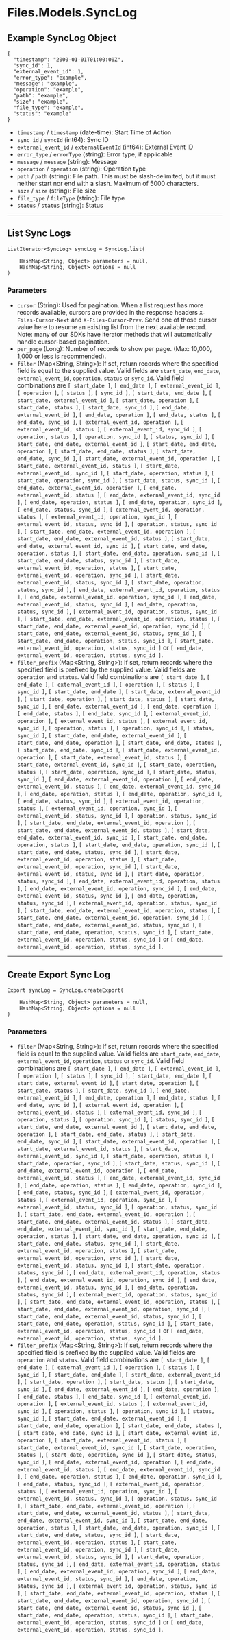 # Files.Models.SyncLog

## Example SyncLog Object

```
{
  "timestamp": "2000-01-01T01:00:00Z",
  "sync_id": 1,
  "external_event_id": 1,
  "error_type": "example",
  "message": "example",
  "operation": "example",
  "path": "example",
  "size": "example",
  "file_type": "example",
  "status": "example"
}
```

* `timestamp` / `timestamp`  (date-time): Start Time of Action
* `sync_id` / `syncId`  (int64): Sync ID
* `external_event_id` / `externalEventId`  (int64): External Event ID
* `error_type` / `errorType`  (string): Error type, if applicable
* `message` / `message`  (string): Message
* `operation` / `operation`  (string): Operation type
* `path` / `path`  (string): File path. This must be slash-delimited, but it must neither start nor end with a slash. Maximum of 5000 characters.
* `size` / `size`  (string): File size
* `file_type` / `fileType`  (string): File type
* `status` / `status`  (string): Status


---

## List Sync Logs

```
ListIterator<SyncLog> syncLog = SyncLog.list(
    
    HashMap<String, Object> parameters = null,
    HashMap<String, Object> options = null
)
```

### Parameters

* `cursor` (String): Used for pagination.  When a list request has more records available, cursors are provided in the response headers `X-Files-Cursor-Next` and `X-Files-Cursor-Prev`.  Send one of those cursor value here to resume an existing list from the next available record.  Note: many of our SDKs have iterator methods that will automatically handle cursor-based pagination.
* `per_page` (Long): Number of records to show per page.  (Max: 10,000, 1,000 or less is recommended).
* `filter` (Map<String, String>): If set, return records where the specified field is equal to the supplied value. Valid fields are `start_date`, `end_date`, `external_event_id`, `operation`, `status` or `sync_id`. Valid field combinations are `[ start_date ]`, `[ end_date ]`, `[ external_event_id ]`, `[ operation ]`, `[ status ]`, `[ sync_id ]`, `[ start_date, end_date ]`, `[ start_date, external_event_id ]`, `[ start_date, operation ]`, `[ start_date, status ]`, `[ start_date, sync_id ]`, `[ end_date, external_event_id ]`, `[ end_date, operation ]`, `[ end_date, status ]`, `[ end_date, sync_id ]`, `[ external_event_id, operation ]`, `[ external_event_id, status ]`, `[ external_event_id, sync_id ]`, `[ operation, status ]`, `[ operation, sync_id ]`, `[ status, sync_id ]`, `[ start_date, end_date, external_event_id ]`, `[ start_date, end_date, operation ]`, `[ start_date, end_date, status ]`, `[ start_date, end_date, sync_id ]`, `[ start_date, external_event_id, operation ]`, `[ start_date, external_event_id, status ]`, `[ start_date, external_event_id, sync_id ]`, `[ start_date, operation, status ]`, `[ start_date, operation, sync_id ]`, `[ start_date, status, sync_id ]`, `[ end_date, external_event_id, operation ]`, `[ end_date, external_event_id, status ]`, `[ end_date, external_event_id, sync_id ]`, `[ end_date, operation, status ]`, `[ end_date, operation, sync_id ]`, `[ end_date, status, sync_id ]`, `[ external_event_id, operation, status ]`, `[ external_event_id, operation, sync_id ]`, `[ external_event_id, status, sync_id ]`, `[ operation, status, sync_id ]`, `[ start_date, end_date, external_event_id, operation ]`, `[ start_date, end_date, external_event_id, status ]`, `[ start_date, end_date, external_event_id, sync_id ]`, `[ start_date, end_date, operation, status ]`, `[ start_date, end_date, operation, sync_id ]`, `[ start_date, end_date, status, sync_id ]`, `[ start_date, external_event_id, operation, status ]`, `[ start_date, external_event_id, operation, sync_id ]`, `[ start_date, external_event_id, status, sync_id ]`, `[ start_date, operation, status, sync_id ]`, `[ end_date, external_event_id, operation, status ]`, `[ end_date, external_event_id, operation, sync_id ]`, `[ end_date, external_event_id, status, sync_id ]`, `[ end_date, operation, status, sync_id ]`, `[ external_event_id, operation, status, sync_id ]`, `[ start_date, end_date, external_event_id, operation, status ]`, `[ start_date, end_date, external_event_id, operation, sync_id ]`, `[ start_date, end_date, external_event_id, status, sync_id ]`, `[ start_date, end_date, operation, status, sync_id ]`, `[ start_date, external_event_id, operation, status, sync_id ]` or `[ end_date, external_event_id, operation, status, sync_id ]`.
* `filter_prefix` (Map<String, String>): If set, return records where the specified field is prefixed by the supplied value. Valid fields are `operation` and `status`. Valid field combinations are `[ start_date ]`, `[ end_date ]`, `[ external_event_id ]`, `[ operation ]`, `[ status ]`, `[ sync_id ]`, `[ start_date, end_date ]`, `[ start_date, external_event_id ]`, `[ start_date, operation ]`, `[ start_date, status ]`, `[ start_date, sync_id ]`, `[ end_date, external_event_id ]`, `[ end_date, operation ]`, `[ end_date, status ]`, `[ end_date, sync_id ]`, `[ external_event_id, operation ]`, `[ external_event_id, status ]`, `[ external_event_id, sync_id ]`, `[ operation, status ]`, `[ operation, sync_id ]`, `[ status, sync_id ]`, `[ start_date, end_date, external_event_id ]`, `[ start_date, end_date, operation ]`, `[ start_date, end_date, status ]`, `[ start_date, end_date, sync_id ]`, `[ start_date, external_event_id, operation ]`, `[ start_date, external_event_id, status ]`, `[ start_date, external_event_id, sync_id ]`, `[ start_date, operation, status ]`, `[ start_date, operation, sync_id ]`, `[ start_date, status, sync_id ]`, `[ end_date, external_event_id, operation ]`, `[ end_date, external_event_id, status ]`, `[ end_date, external_event_id, sync_id ]`, `[ end_date, operation, status ]`, `[ end_date, operation, sync_id ]`, `[ end_date, status, sync_id ]`, `[ external_event_id, operation, status ]`, `[ external_event_id, operation, sync_id ]`, `[ external_event_id, status, sync_id ]`, `[ operation, status, sync_id ]`, `[ start_date, end_date, external_event_id, operation ]`, `[ start_date, end_date, external_event_id, status ]`, `[ start_date, end_date, external_event_id, sync_id ]`, `[ start_date, end_date, operation, status ]`, `[ start_date, end_date, operation, sync_id ]`, `[ start_date, end_date, status, sync_id ]`, `[ start_date, external_event_id, operation, status ]`, `[ start_date, external_event_id, operation, sync_id ]`, `[ start_date, external_event_id, status, sync_id ]`, `[ start_date, operation, status, sync_id ]`, `[ end_date, external_event_id, operation, status ]`, `[ end_date, external_event_id, operation, sync_id ]`, `[ end_date, external_event_id, status, sync_id ]`, `[ end_date, operation, status, sync_id ]`, `[ external_event_id, operation, status, sync_id ]`, `[ start_date, end_date, external_event_id, operation, status ]`, `[ start_date, end_date, external_event_id, operation, sync_id ]`, `[ start_date, end_date, external_event_id, status, sync_id ]`, `[ start_date, end_date, operation, status, sync_id ]`, `[ start_date, external_event_id, operation, status, sync_id ]` or `[ end_date, external_event_id, operation, status, sync_id ]`.


---

## Create Export Sync Log

```
Export syncLog = SyncLog.createExport(
    
    HashMap<String, Object> parameters = null,
    HashMap<String, Object> options = null
)
```

### Parameters

* `filter` (Map<String, String>): If set, return records where the specified field is equal to the supplied value. Valid fields are `start_date`, `end_date`, `external_event_id`, `operation`, `status` or `sync_id`. Valid field combinations are `[ start_date ]`, `[ end_date ]`, `[ external_event_id ]`, `[ operation ]`, `[ status ]`, `[ sync_id ]`, `[ start_date, end_date ]`, `[ start_date, external_event_id ]`, `[ start_date, operation ]`, `[ start_date, status ]`, `[ start_date, sync_id ]`, `[ end_date, external_event_id ]`, `[ end_date, operation ]`, `[ end_date, status ]`, `[ end_date, sync_id ]`, `[ external_event_id, operation ]`, `[ external_event_id, status ]`, `[ external_event_id, sync_id ]`, `[ operation, status ]`, `[ operation, sync_id ]`, `[ status, sync_id ]`, `[ start_date, end_date, external_event_id ]`, `[ start_date, end_date, operation ]`, `[ start_date, end_date, status ]`, `[ start_date, end_date, sync_id ]`, `[ start_date, external_event_id, operation ]`, `[ start_date, external_event_id, status ]`, `[ start_date, external_event_id, sync_id ]`, `[ start_date, operation, status ]`, `[ start_date, operation, sync_id ]`, `[ start_date, status, sync_id ]`, `[ end_date, external_event_id, operation ]`, `[ end_date, external_event_id, status ]`, `[ end_date, external_event_id, sync_id ]`, `[ end_date, operation, status ]`, `[ end_date, operation, sync_id ]`, `[ end_date, status, sync_id ]`, `[ external_event_id, operation, status ]`, `[ external_event_id, operation, sync_id ]`, `[ external_event_id, status, sync_id ]`, `[ operation, status, sync_id ]`, `[ start_date, end_date, external_event_id, operation ]`, `[ start_date, end_date, external_event_id, status ]`, `[ start_date, end_date, external_event_id, sync_id ]`, `[ start_date, end_date, operation, status ]`, `[ start_date, end_date, operation, sync_id ]`, `[ start_date, end_date, status, sync_id ]`, `[ start_date, external_event_id, operation, status ]`, `[ start_date, external_event_id, operation, sync_id ]`, `[ start_date, external_event_id, status, sync_id ]`, `[ start_date, operation, status, sync_id ]`, `[ end_date, external_event_id, operation, status ]`, `[ end_date, external_event_id, operation, sync_id ]`, `[ end_date, external_event_id, status, sync_id ]`, `[ end_date, operation, status, sync_id ]`, `[ external_event_id, operation, status, sync_id ]`, `[ start_date, end_date, external_event_id, operation, status ]`, `[ start_date, end_date, external_event_id, operation, sync_id ]`, `[ start_date, end_date, external_event_id, status, sync_id ]`, `[ start_date, end_date, operation, status, sync_id ]`, `[ start_date, external_event_id, operation, status, sync_id ]` or `[ end_date, external_event_id, operation, status, sync_id ]`.
* `filter_prefix` (Map<String, String>): If set, return records where the specified field is prefixed by the supplied value. Valid fields are `operation` and `status`. Valid field combinations are `[ start_date ]`, `[ end_date ]`, `[ external_event_id ]`, `[ operation ]`, `[ status ]`, `[ sync_id ]`, `[ start_date, end_date ]`, `[ start_date, external_event_id ]`, `[ start_date, operation ]`, `[ start_date, status ]`, `[ start_date, sync_id ]`, `[ end_date, external_event_id ]`, `[ end_date, operation ]`, `[ end_date, status ]`, `[ end_date, sync_id ]`, `[ external_event_id, operation ]`, `[ external_event_id, status ]`, `[ external_event_id, sync_id ]`, `[ operation, status ]`, `[ operation, sync_id ]`, `[ status, sync_id ]`, `[ start_date, end_date, external_event_id ]`, `[ start_date, end_date, operation ]`, `[ start_date, end_date, status ]`, `[ start_date, end_date, sync_id ]`, `[ start_date, external_event_id, operation ]`, `[ start_date, external_event_id, status ]`, `[ start_date, external_event_id, sync_id ]`, `[ start_date, operation, status ]`, `[ start_date, operation, sync_id ]`, `[ start_date, status, sync_id ]`, `[ end_date, external_event_id, operation ]`, `[ end_date, external_event_id, status ]`, `[ end_date, external_event_id, sync_id ]`, `[ end_date, operation, status ]`, `[ end_date, operation, sync_id ]`, `[ end_date, status, sync_id ]`, `[ external_event_id, operation, status ]`, `[ external_event_id, operation, sync_id ]`, `[ external_event_id, status, sync_id ]`, `[ operation, status, sync_id ]`, `[ start_date, end_date, external_event_id, operation ]`, `[ start_date, end_date, external_event_id, status ]`, `[ start_date, end_date, external_event_id, sync_id ]`, `[ start_date, end_date, operation, status ]`, `[ start_date, end_date, operation, sync_id ]`, `[ start_date, end_date, status, sync_id ]`, `[ start_date, external_event_id, operation, status ]`, `[ start_date, external_event_id, operation, sync_id ]`, `[ start_date, external_event_id, status, sync_id ]`, `[ start_date, operation, status, sync_id ]`, `[ end_date, external_event_id, operation, status ]`, `[ end_date, external_event_id, operation, sync_id ]`, `[ end_date, external_event_id, status, sync_id ]`, `[ end_date, operation, status, sync_id ]`, `[ external_event_id, operation, status, sync_id ]`, `[ start_date, end_date, external_event_id, operation, status ]`, `[ start_date, end_date, external_event_id, operation, sync_id ]`, `[ start_date, end_date, external_event_id, status, sync_id ]`, `[ start_date, end_date, operation, status, sync_id ]`, `[ start_date, external_event_id, operation, status, sync_id ]` or `[ end_date, external_event_id, operation, status, sync_id ]`.
